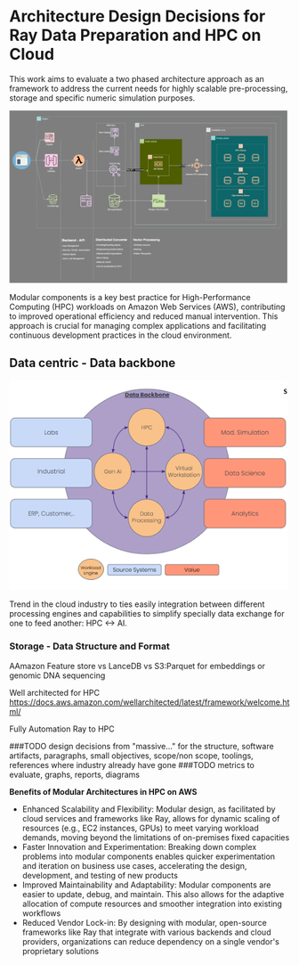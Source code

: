 # Architecture Design Decisions for Ray Data Preparation and HPC on Cloud
This work aims to evaluate a two phased architecture approach as an framework to address the current needs for highly scalable pre-processing, storage and specific numeric simulation purposes.

<img src="../images/AWS_VectorMachine_Ray-HPC-architecture.drawio.svg" alt="AWS Architecture" width="500">


Modular components is a key best practice for High-Performance Computing (HPC) workloads on Amazon Web Services (AWS), contributing to improved operational efficiency and reduced manual intervention. This approach is crucial for managing complex applications and facilitating continuous development practices in the cloud environment.


## Data centric - Data backbone

<img src="../images/DataCentric-DataBackbone-Strategy.png" alt="Data backbone" width="500">

Trend in the cloud industry to ties easily integration between different processing engines and capabilities to simplify specially data exchange for one to feed another: HPC <-> AI.

### Storage - Data Structure and Format

AAmazon Feature store vs LanceDB vs S3:Parquet for embeddings or genomic DNA sequencing

Well architected for HPC
    https://docs.aws.amazon.com/wellarchitected/latest/framework/welcome.html/

Fully Automation Ray to HPC


###TODO design decisions from "massive..." for the structure, software artifacts, paragraphs, small objectives, scope/non scope, toolings, references where industry already have gone
###TODO metrics to evaluate, graphs, reports, diagrams



**Benefits of Modular Architectures in HPC on AWS**

- Enhanced Scalability and Flexibility: Modular design, as facilitated by cloud services and frameworks like Ray, allows for dynamic scaling of resources (e.g., EC2 instances, GPUs) to meet varying workload demands, moving beyond the limitations of on-premises fixed capacities
- Faster Innovation and Experimentation: Breaking down complex problems into modular components enables quicker experimentation and iteration on business use cases, accelerating the design, development, and testing of new products
- Improved Maintainability and Adaptability: Modular components are easier to update, debug, and maintain. This also allows for the adaptive allocation of compute resources and smoother integration into existing workflows
- Reduced Vendor Lock-in: By designing with modular, open-source frameworks like Ray that integrate with various backends and cloud providers, organizations can reduce dependency on a single vendor's proprietary solutions